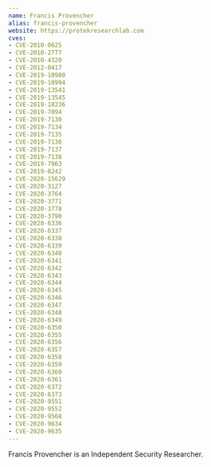 ```yaml
---
name: Francis Provencher
alias: francis-provencher
website: https://protekresearchlab.com
cves:
- CVE-2010-0625
- CVE-2010-2777
- CVE-2010-4320
- CVE-2012-0417
- CVE-2019-10980
- CVE-2019-10994
- CVE-2019-13541
- CVE-2019-13545
- CVE-2019-18236
- CVE-2019-7094
- CVE-2019-7130
- CVE-2019-7134
- CVE-2019-7135
- CVE-2019-7136
- CVE-2019-7137
- CVE-2019-7138
- CVE-2019-7963
- CVE-2019-8242
- CVE-2020-15629
- CVE-2020-3127
- CVE-2020-3764
- CVE-2020-3771
- CVE-2020-3778
- CVE-2020-3790
- CVE-2020-6336
- CVE-2020-6337
- CVE-2020-6338
- CVE-2020-6339
- CVE-2020-6340
- CVE-2020-6341
- CVE-2020-6342
- CVE-2020-6343
- CVE-2020-6344
- CVE-2020-6345
- CVE-2020-6346
- CVE-2020-6347
- CVE-2020-6348
- CVE-2020-6349
- CVE-2020-6350
- CVE-2020-6355
- CVE-2020-6356
- CVE-2020-6357
- CVE-2020-6358
- CVE-2020-6359
- CVE-2020-6360
- CVE-2020-6361
- CVE-2020-6372
- CVE-2020-6373
- CVE-2020-9551
- CVE-2020-9552
- CVE-2020-9568
- CVE-2020-9634
- CVE-2020-9635
---
```

Francis Provencher is an Independent Security Researcher.